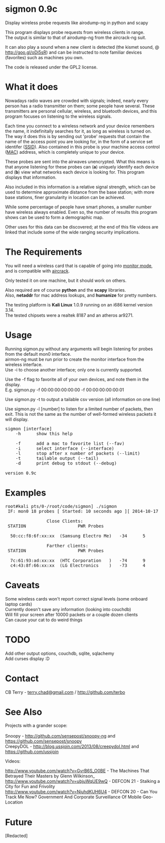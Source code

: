 sigmon 0.9c
======

Display wireless probe requests like airodump-ng in python and scapy<br>

This program displays probe requests from wireless clients in range.<br>
The output is similar to that of airodump-ng from the aircrack-ng suit.<br>

It can also play a sound when a new client is detected (the kismet sound, @ http://goo.gl/oDi5sR)
and can be instructed to note familiar devices (favorites) such as machines you own.<br>

The code is released under the GPL2 license.

What it does
============

Nowadays radio waves are crowded with signals; indeed, nearly every person has a radio transmitter
on them; some people have several. These transmitters are personal cellular, wireless, and bluetooth
devices, and this program focuses on listening to the wireless signals.

Each time you connect to a wireless network and your device remembers the name, it indefinitally searches
for it, as long as wireless is turned on. The way it does this is by sending out 'probe' requests that
contain the name of the access point you are looking for, in the form of a service set identifer (<a href=http://en.wikipedia.org/wiki/SSID)>SSID</a>).
Also contained in this probe is your machine access control (<a href=http://en.wikipedia.org/wiki/MAC_Address>MAC</a>) address, which is completely unique to
your device.

These probes are sent into the airwaves unencrypted. What this means is that anyone listening for these
probes can (<b>a</b>) uniquely identify each device and (<b>b</b>) view what networks each device is looking for.
This program displays that information.

Also included in this information is a relative signal strength, which can be used to determine approximate
distance from the base station; with more base stations, finer granularity in location can be achieved.

While some percentage of people have smart phones, a smaller number have wireless always enabled.
Even so, the number of results this program shows can be used to form a demographic map.

Other uses for this data can be discovered; at the end of this file videos are linked that include some
of the wide ranging security implications.

The Requirements
============

You will need a wireless card that is capable of going into <a href=http://en.wikipedia.org/wiki/Monitor_mode>monitor mode</a>, and is compatible with <a href=http://www.aircrack-ng.org/>aircrack</a>.<br>

Only tested it on one machine, but it should work on others.<br>

Also required are of course <b>python</b> and the <b>scapy</b> libraries.<br>
Also, <b>netaddr</b> for mac address lookups, and <b>humanize</b> for pretty numbers.<br>

The testing platform is <b>Kali Linux</b> 1.0.9 running on an i686 kernel version 3.14.<br>
The tested chipsets were a realtek 8187 and an atheros ar9271.<br>

Usage
=====

Running sigmon.py without any arguments will begin listening for probes from the default mon0 interface. <br>
airmon-ng must be run prior to create the monitor interface from the wireless interface. <br>
Use -i to choose another interface; only one is currently supported. <br>

Use the -f flag to favorite all of your own devices, and note them in the display.<br>
E.g. sigmon.py -f 00:00:00:00:00:00 -f 00:00:00:00:00:01 <br>

Use sigmon.py -t to output a tailable csv version (all information on one line)

Use sigmon.py -l [number] to listen for a limited number of packets, then exit.
This is not the same as the number of well-formed wireless packets it will display.

<pre>
sigmon [interface] 
	-h		show this help 

	-f		add a mac to favorite list (--fav) 
	-i		select interface (--interface) 
	-l		stop after x number of packets (--limit) 
	-t		tailable output (--tail) 
	-d		print debug to stdout (--debug) 

version 0.9c 
</pre>

Examples
========
<pre>
root#kali pts/0-/root/code/sigmon] ./sigmon
 IF: mon0 18 probes [ Started: 10 seconds ago ][ 2014-10-17 23:28:48.117824 ][ 3 Clients ][ 1 SSIDs ][ sorting by last seen

				Close Clients:
 STATION					PWR	Probes

  50:cc:f8:6f:xx:xx  (Samsung Electro Me)	-34      5        [ANY]

				Farther clients:
 STATION					PWR	Probes

  7c:61:93:ad:xx:xx  (HTC Corporation   )	-74      9        NETGEAR01,[ANY]
  c4:43:8f:66:xx:xx  (LG Electronics    )	-73      4        [ANY]
</pre>

Caveats
=======

Some wireless cards won't report correct signal levels (some onboard laptop cards)<br>
Currently doesn't save any information (looking into couchdb)<br>
Will fill your screen after 10000 packets or a couple dozen clients<br>
Can cause your cat to do weird things<br> 

TODO
====

Add other output options, couchdb, sqlite, sqlachemy<br>
Add curses display :D<br>

Contact
=======

CB Terry - terry.chad@gmail.com / http://github.com/terbo

See Also
========

Projects with a grander scope:<br>
<br>
Snoopy - http://github.com/sensepost/snoopy-ng and https://github.com/sensepost/snoopy<br>
CreepyDOL - http://blog.ussjoin.com/2013/08/creepydol.html and https://github.com/ussjoin<br>

Videos:

http://www.youtube.com/watch?v=GvrB6S_O0BE - The Machines That Betrayed Their Masters by Glenn Wilkinson_<br>
http://www.youtube.com/watch?v=ubjuWqUE9wQ - DEFCON 21 - Stalking a City for Fun and Frivolity<br>
http://www.youtube.com/watch?v=NjuhdKUH6U4 - DEFCON 20 - Can You Track Me Now? Government And Corporate Surveillance Of Mobile Geo-Location<br>

Future
======
[Redacted]
